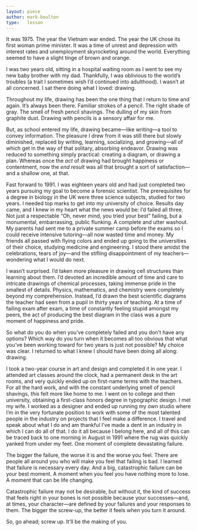 ```yaml
---
layout: piece
author: mark-boulton
type:   lesson
---
```


It was 1975. The year the Vietnam war ended. The year the UK chose its first woman prime minister. It was a time of unrest and depression with interest rates and unemployment skyrocketing around the world. Everything seemed to have a slight tinge of brown and orange.

I was two years old, sitting in a hospital waiting room as I went to see my new baby brother with my dad. Thankfully, I was oblivious to the world’s troubles (a trait I sometimes wish I’d continued into adulthood). I wasn’t at all concerned. I sat there doing what I loved: drawing.

Throughout my life, drawing has been the one thing that I return to time and again. It’s always been there. Familiar strokes of a pencil. The right shade of gray. The smell of fresh pencil shavings. The dulling of my skin from graphite dust. Drawing with pencils is a sensory affair for me.

But, as school entered my life, drawing became—like writing—a tool to convey information. The pleasure I drew from it was still there but slowly diminished, replaced by writing, learning, socializing, and growing—all of which get in the way of that solitary, absorbing endeavor. Drawing was reduced to something simply practical: creating a diagram, or drawing a plan. Whereas once the *act* of drawing had brought happiness or contentment, now the *end result* was all that brought a sort of satisfaction—and a shallow one, at that.

Fast forward to 1991. I was eighteen years old and had just completed two years pursuing my goal to become a forensic scientist. The prerequisites for a degree in biology in the UK were three science subjects, studied for two years. I needed top marks to get into my university of choice. Results day came, and I knew in my heart what the news would be: I’d failed all three. Not just a respectable “Oh, never mind, you tried your best” failing, but a monumental, embarrassing, public flunking. A complete and utter washout. My parents had sent me to a private summer camp before the exams so I could receive intensive tutoring—all now wasted time and money. My friends all passed with flying colors and ended up going to the universities of their choice, studying medicine and engineering. I stood there amidst the celebrations, tears of joy—and the stifling disappointment of my teachers—wondering what I would do next.

I wasn’t surprised. I’d taken more pleasure in drawing cell structures than learning about them. I’d devoted an incredible amount of time and care to intricate drawings of chemical processes, taking immense pride in the smallest of details. Physics, mathematics, and chemistry were completely beyond my comprehension. Instead, I’d drawn the best scientific diagrams the teacher had seen from a pupil in thirty years of teaching. At a time of failing exam after exam, a time of constantly feeling stupid amongst my  peers, the act of producing the best diagram in the class was a pure moment of happiness and pride.

So what do you do when you’ve completely failed and you don’t have any options? Which way do you turn when it becomes all too obvious that what you’ve been working toward for two years is just not possible? My choice was clear. I returned to what I knew I should have been doing all along: drawing.

I took a two-year course in art and design and completed it in one year. I attended art classes around the clock, had a permanent desk in the art rooms, and very quickly ended up on first-name terms with the teachers. For all the hard work, and with the constant underlying smell of pencil shavings, *this* felt more like home to me. I went on to college and then university, obtaining a first-class honors degree in typographic design. I met my wife. I worked as a designer and ended up running my own studio where I’m in the very fortunate position to work with some of the most talented people in the industry on projects that I feel make a difference. I travel and speak about what I do and am thankful I’ve made a dent in an industry in which I can do all of that. I do it all because I belong here, and all of this can be traced back to one morning in August in 1991 where the rug was quickly yanked from under my feet. One moment of complete devastating failure.

The bigger the failure, the worse it is and the worse you feel. There are people all around you who will make you feel that failing is bad. I learned that failure is necessary every day. And a big, catastrophic failure can be your best moment. A moment when you feel you have nothing more to lose. A moment that can be life changing.

Catastrophic failure may not be desirable, but without it, the kind of success that feels right in your bones is not possible because your successes—and, at times, your character—are defined by your failures and your responses to them. The bigger the screw-up, the better it feels when you turn it around.

So, go ahead; screw up. It’ll be the making of you.